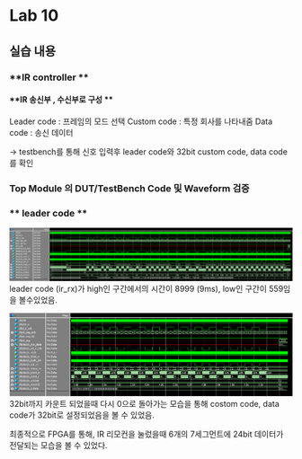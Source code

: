 # Lab 10
## 실습 내용
### **IR controller **
#### **IR 송신부 , 수신부로 구성 **
Leader code : 프레임의 모드 선택
Custom code : 특정 회사를 나타내줌
Data code : 송신 데이터

-> testbench를 통해 신호 입력후 leader code와 32bit custom code, data code를 확인


### **Top Module 의 DUT/TestBench Code 및 Waveform 검증**
### ** leader code **
![](https://github.com/Beakyewon/logic-design/blob/master/practice10/graph.PNG)leader code (ir_rx)가 high인 구간에서의 시간이 8999 (9ms), low인 구간이 559임을 볼수있었음.

![](https://github.com/Beakyewon/logic-design/blob/master/practice10/GRAPH%20B.PNG)
32bit까지 카운트 되었을때 다시 0으로 돌아가는 모습을 통해 costom code, data code가 32bit로 설정되었음을 볼 수 있었음. 

최종적으로 FPGA를 통해, IR 리모컨을 눌렀을때 6개의 7세그먼트에 24bit 데이터가 전달되는 모습을 볼 수 있었다.
<!--stackedit_data:
eyJoaXN0b3J5IjpbMzM4MzUyMDQzXX0=
-->
